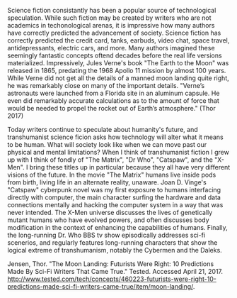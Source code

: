 Science fiction consistantly has been a popular source of technological speculation. While such fiction may be created by writers who are not academics in techonological arenas, it is impressive how many authors have correctly predicted the advancement of society. Science fiction has correctly predicted the credit card, tanks, earbuds, video chat, space travel, antidepressants, electric cars, and more.  Many authors imagined these seemingly fantastic concepts oftend decades before the real life versions materialized. Impressively, Jules Verne's book "The Earth to the Moon" was released in 1865, predating the 1968 Apollo 11 mission by almost 100 years. While Verne did not get all the details of a manned moon landing quite right, he was remarkably close on many of the important details. "Verne’s astronauts were launched from a Florida site in an aluminum capsule. He even did remarkably accurate calculations as to the amount of force that would be needed to propel the rocket out of Earth’s atmosphere." (Thor 2017) 

Today writers continue to speculate about humanity's future, and transhumanist science ficion asks how technology will alter what it means to be human. What will society look like when we can move past our physical and mental limitations? When I think of transhumanist fiction I grew up with I think of fondly of "The Matrix", "Dr Who", "Catspaw", and the "X-Men". I bring these titles up in particular because they all have very different visions of the future. In the movie "The Matrix" humans live inside pods from birth, living life in an alternate reality, unaware. Joan D. Vinge's "Catspaw" cyberpunk novel was my first exposure to humans interfacing directly with computer, the main character surfing the hardware and data connections mentally and hacking the computer system in a way that was never intended. The X-Men universe discusses the lives of genetically mutant humans who have evolved powers, and often discusses body modification in the context of enhancing the capabilities of humans. Finally, the long-running Dr. Who BBS tv show episodically addresses sci-fi scenerios, and regularly features long-running characters that show the logical extreme of transhumanism, notably the Cybermen and the Daleks. 

Jensen, Thor. "The Moon Landing: Futurists Were Right: 10 Predictions Made By Sci-Fi Writers That Came True." Tested. Accessed April 21, 2017. http://www.tested.com/tech/concepts/460223-futurists-were-right-10-predictions-made-sci-fi-writers-came-true/item/moon-landing/. 
